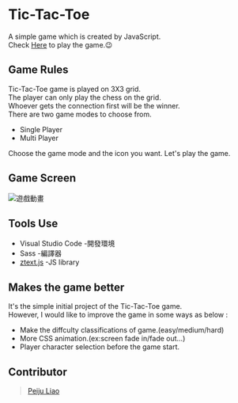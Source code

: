 # Tic-Tac-Toe
A simple game which is created by JavaScript.\
Check [Here](https://peiju-liao.github.io/Tic-Tac-Toe/) to play the game.😉
## Game Rules
Tic-Tac-Toe game is played on 3X3 grid.\
The player can only play the chess on the grid.\
Whoever gets the connection first will be the winner.\
There are two game modes to choose from.
 + Single Player 
 + Multi Player 
 
 Choose the game mode and the icon you want.
 Let's play the game.
## Game Screen
![遊戲動畫](https://user-images.githubusercontent.com/101789715/172796285-1a3a6749-f7ed-4283-9d94-7804c844ffa1.gif)
## Tools Use
+ Visual Studio Code -開發環境
+  Sass -編譯器
+  [ztext.js](https://bennettfeely.com/ztext/) -JS library
## Makes the game better
It's the simple initial project of the Tic-Tac-Toe game.\
However, I would like to improve the game in some ways as below :  
* Make the diffculty classifications of game.(easy/medium/hard)
* More CSS animation.(ex:screen fade in/fade out...)
* Player character selection before the game start.
## Contributor 
> [Peiju Liao](https://github.com/PeiJu-Liao)
